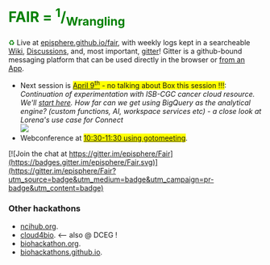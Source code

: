 <h1 style="color:green">FAIR = <sup>1</sup>/<sub>Wrangling</sub></h1>

<span style="color:green">&#9851;</span> Live at [episphere.github.io/fair](https://episphere.github.io/fair), with weekly logs kept in a searcheable [Wiki](https://sites.google.com/view/fair-data/home), [Discussions](https://github.com/episphere/fair/discussions), and, most important, [gitter](https://gitter.im/episphere/Fair)! Gitter is a github-bound messaging platform that can be used directly in the browser or [from an App](https://gitter.im/apps).

 * Next session is <span style="background-color:yellow">[April 9<sup>th</sup>](https://sites.google.com/view/fair-data/2021/2021-04-09-apr) - no talking about Box this session !!!</span>:
   <br><i>Continuation of experimentation with ISB-CGC cancer cloud resource. We'll <a href="https://isb-cancer-genomics-cloud.readthedocs.io/en/latest/sections/HowToGetStartedonISB-CGC.html" target="_blank">start here</a>. How far can we get using BigQuery as the analytical engine? (custom functions, AI, workspace services etc) - a close look at Lorena's use case for Connect</i><br><img src="https://isb-cancer-genomics-cloud.readthedocs.io/en/latest/_images/GettingStarted.png">
 * Webconference at <span style="background-color:yellow">[10:30-11:30 using gotomeeting](https://global.gotomeeting.com/join/751234733)</span>. 

[![Join the chat at https://gitter.im/episphere/Fair](https://badges.gitter.im/episphere/Fair.svg)](https://gitter.im/episphere/Fair?utm_source=badge&utm_medium=badge&utm_campaign=pr-badge&utm_content=badge)

### Other hackathons

* [ncihub.org](https://ncihub.org/).
* [cloud4bio](https://cloud4bio.github.io). <-- also @ DCEG !
* [biohackathon.org](http://www.biohackathon.org).
* [biohackathons.github.io](https://biohackathons.github.io). 
